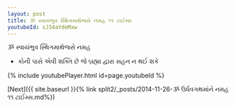 ```yaml
---
layout: post
title: ૐ સ્વાયંભુવ સ્થિગમાથેજસે નમહ ૧૧ ટાઈમ્સ
youtubeId: sJ34aYdeMxw
---
```

 
 
 ૐ સ્વાયંભુવ સ્થિગમાથેજસે નમહ  
 
 -  કોની પાસે એવી શક્તિ છે જે બ્રહ્મા દ્વારા સહન ન થઈ શકે 
 
  
 
  
 
 
 
 
 
 


{% include youtubePlayer.html id=page.youtubeId %}
 
[Next]({{ site.baseurl }}{% link  split2/_posts/2014-11-26-ૐ ઉર્ધવગથમાંને નમહ ૧૧ ટાઈમ્સ.md%})
 
